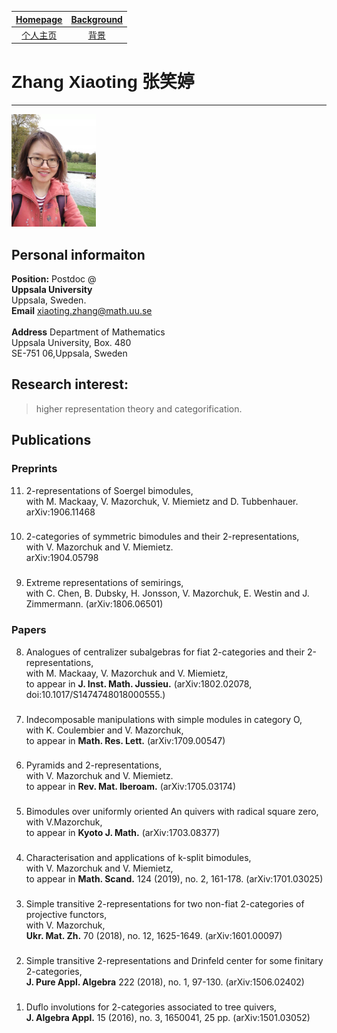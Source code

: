 [Homepage](https://xt-zhang.github.io)  | [Background](https://xt-zhang.github.io/BG)  
:---: | :---: 
[个人主页](https://xt-zhang.github.io/zxt)  | [背景](https://xt-zhang.github.io/BJ)  

# <span style="font-family: sans-serif;font-size:12"> Zhang Xiaoting</span> <span style="font-family:STKaiti;font-size:12;font-color:blue">张笑婷 </span> 
---
<img src="https://raw.githubusercontent.com/xt-zhang/xt-zhang.github.io/master/xt.jpg" width="135" />  

## Personal informaiton
**Position:**  Postdoc @ <br> 
**Uppsala University**  <br> Uppsala, Sweden.  <br>
**Email** [xiaoting.zhang@math.uu.se]()  <br>   
**Address** Department of Mathematics <br>
Uppsala University, Box. 480 <br>
SE-751 06,Uppsala, Sweden

## Research interest: 
> higher representation theory and categorification.

## Publications
### Preprints
11. 2-representations of Soergel bimodules,<br> with M. Mackaay, V. Mazorchuk, V. Miemietz and D. Tubbenhauer. <br> arXiv:1906.11468
###
10. 2-categories of symmetric bimodules and their 2-representations, <br> with V. Mazorchuk and V. Miemietz. <br> arXiv:1904.05798
### 
9. Extreme representations of semirings, <br> with C. Chen, B. Dubsky, H. Jonsson, V. Mazorchuk, E. Westin and J. Zimmermann. (arXiv:1806.06501)
### Papers
8. Analogues of centralizer subalgebras for fiat 2-categories and their 2-representations, <br> with M. Mackaay, V. Mazorchuk and V. Miemietz, <br> to appear in **J. Inst. Math. Jussieu.** (arXiv:1802.02078, doi:10.1017/S1474748018000555.)
###
7. Indecomposable manipulations with simple modules in category O, <br> with K. Coulembier and V. Mazorchuk, <br> to appear in **Math. Res. Lett.** (arXiv:1709.00547)
###
6. Pyramids and 2-representations, <br> with V. Mazorchuk and V. Miemietz. <br> to appear in **Rev. Mat. Iberoam.** (arXiv:1705.03174)
###
5. Bimodules over uniformly oriented An quivers with radical square zero, <br>  with V.Mazorchuk,<br>  to appear in **Kyoto J. Math.** (arXiv:1703.08377)
###
4. Characterisation and applications of k-split bimodules, <br> with V. Mazorchuk and V. Miemietz,<br>  to appear in **Math. Scand.** 124 (2019), no. 2, 161-178. (arXiv:1701.03025)
###
3. Simple transitive 2-representations for two non-fiat 2-categories of projective functors, <br> with V. Mazorchuk, <br> **Ukr. Mat. Zh.** 70 (2018), no. 12, 1625-1649. (arXiv:1601.00097)
###
2. Simple transitive 2-representations and Drinfeld center for some finitary 2-categories,<br>  **J. Pure Appl. Algebra** 222 (2018), no. 1, 97-130. (arXiv:1506.02402)
###
1. Duflo involutions for 2-categories associated to tree quivers,<br>  **J. Algebra Appl.** 15 (2016), no. 3, 1650041, 25 pp. (arXiv:1501.03052)
